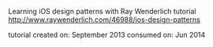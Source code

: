 Learning iOS  design patterns with Ray Wenderlich tutorial 
http://www.raywenderlich.com/46988/ios-design-patterns

tutorial created on: September 2013
consumed on: Jun 2014
